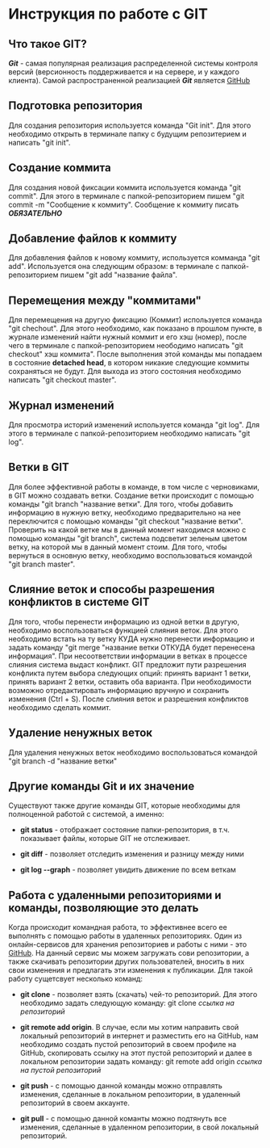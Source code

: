 # Инструкция по работе с GIT

## Что такое GIT? 
***Git*** - самая популярная реализация распределенной системы контроля версий (версионность поддерживается и на сервере, и у каждого клиента). Самой распространенной реализацией ***Git*** является [GitHub](https://github.com)

## Подготовка репозитория
Для создания репозитория используется команда "Git init". Для этого необходимо открыть в терминале папку с будущим репозитерием и написать "git init".

## Создание коммита
Для создания новой фиксации коммита используется команда "git commit". Для этого в терминале с папкой-репозиторием пишем "git commit -m "Сообщение к коммиту". Сообщение к коммиту писать ***ОБЯЗАТЕЛЬНО***

## Добавление файлов к коммиту
Для добавления файлов к новому коммиту, используется комманда "git add". Используется она следующим образом: в терминале с папкой-репозиторием пишем "git add "название файла".


## Перемещения между "коммитами"
Для перемещения на другую фиксацию (Коммит) используется команда "git chechout". Для этого необходимо, как показано в прошлом пункте, в журнале изменений найти нужный коммит и его хэш (номер), после чего в терминале с папкой-репозиторием неободимо написать "git checkout" хэш коммита". После выполнения этой команды мы попадаем в состояние **detached head**, в котором никакие следующие коммиты сохраняться не будут. Для выхода из этого состояния необходимо написать "git checkout master".

## Журнал изменений
Для просмотра историй изменений используется команда "git log". Для этого в терминале с папкой-репозиторием необходимо написать "git log".


## Ветки в GIT
Для более эффективной работы в команде, в том числе с черновиками, в GIT можно создавать ветки. 
Создание ветки происходит с помощью команды "git branch "название ветки". Для того, чтобы добавить информацию в нужную ветку, необходимо предварительно на нее переключится с помощью команды "git checkout "название ветки". Проверить на какой ветке мы в данный момент находимся можно с помощью команды "git branch", система подсветит зеленым цветом ветку, на которой мы в данный момент стоим. Для того, чтобы вернуться в основную ветку, необходимо воспользоваться командой "git branch master".


## Слияние веток и способы разрешения конфликтов в системе GIT
Для того, чтобы перенести информацию из одной ветки в другую, необходимо воспользоваться функцией слияния веток. Для этого необходимо встать на ту ветку КУДА нужно перенести информацию и задать команду "git merge "название ветки ОТКУДА будет перенесена информация". При несоответствии информации в ветках в процессе слияния система выдаст конфликт. GIT предложит пути разрешения конфликта путем выбора следующих опций: принять вариант 1 ветки, принять вариант 2 ветки, оставить оба варианта. При необходимости возможно отредактировать информацию вручную и сохранить изменения (Ctrl + S). После слияния веток и разрешения конфликтов необходимо сделать коммит. 

## Удаление ненужных веток
Для удаления ненужных веток необходимо воспользоваться командой "git branch -d "название ветки"

## Другие команды Git и их значение
Существуют также другие команды GIT, которые необходимы для полноценной работой с системой, а именно:

- **git status** - отображает состояние папки-репозитория, в т.ч. показывает файлы, которые GIT не отслеживает.

- **git diff** - позволяет отследить изменения и разницу между ними

- **git log --graph** - позволяет увидить движение по всем веткам 

## Работа с удаленными репозиториями и команды, позволяющие это делать

Когда происходит командная работа, то эффективнее всего ее выполнять с помощью работы в удаленных репозиториях. Один из онлайн-сервисов для хранения репозиториев и работы с ними - это [GitHub](https://github.com). На данный сервис мы можем загружать сови репозитории, а также скачивать репозитории других пользователей, вносить в них свои изменения и предлагать эти изменения к публикации. Для такой работу сущетсвует несколько команд:

- **git clone** - позволяет взять (скачать) чей-то репозиторий. Для этого необходимо задать следующую команду: git clone *ссылка на репозиторий*

- **git remote add origin**. В случае, если мы хотим направить свой локальный репозиторий в интернет и разместить его на GitHub, нам необходимо создать пустой репозиторий в своем профиле на GitHub, скопировать ссылку на этот пустой репозиторий и далее в локальном репозитории задать команду: git remote add origin *ссылка на пустой репозиторий*

- **git push** - с помощью данной команды можно отправлять изменения, сделанные в локальном репозитории, в удаленный репозиторий в своем аккаунте.

- **git pull** - c помощью данной команты можно подтянуть все изменения, сделанные в удаленном репозитории, в свой локальный репозиторий. 